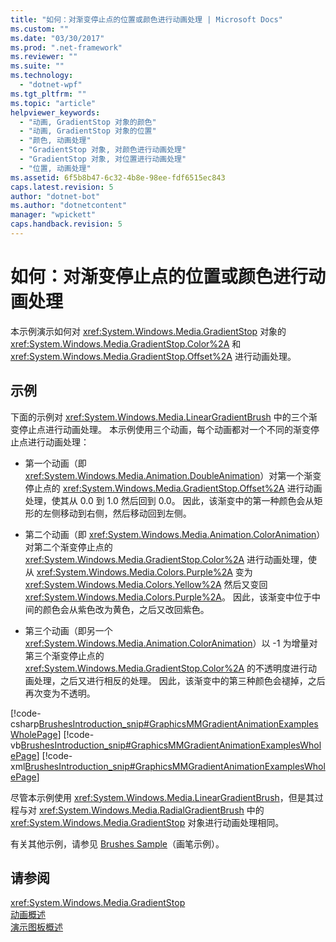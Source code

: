 ```yaml
---
title: "如何：对渐变停止点的位置或颜色进行动画处理 | Microsoft Docs"
ms.custom: ""
ms.date: "03/30/2017"
ms.prod: ".net-framework"
ms.reviewer: ""
ms.suite: ""
ms.technology: 
  - "dotnet-wpf"
ms.tgt_pltfrm: ""
ms.topic: "article"
helpviewer_keywords: 
  - "动画, GradientStop 对象的颜色"
  - "动画, GradientStop 对象的位置"
  - "颜色, 动画处理"
  - "GradientStop 对象, 对颜色进行动画处理"
  - "GradientStop 对象, 对位置进行动画处理"
  - "位置, 动画处理"
ms.assetid: 6f5b8b47-6c32-4b8e-98ee-fdf6515ec843
caps.latest.revision: 5
author: "dotnet-bot"
ms.author: "dotnetcontent"
manager: "wpickett"
caps.handback.revision: 5
---
```

# 如何：对渐变停止点的位置或颜色进行动画处理
本示例演示如何对 <xref:System.Windows.Media.GradientStop> 对象的 <xref:System.Windows.Media.GradientStop.Color%2A> 和 <xref:System.Windows.Media.GradientStop.Offset%2A> 进行动画处理。  
  
## 示例  
 下面的示例对 <xref:System.Windows.Media.LinearGradientBrush> 中的三个渐变停止点进行动画处理。  本示例使用三个动画，每个动画都对一个不同的渐变停止点进行动画处理：  
  
-   第一个动画（即 <xref:System.Windows.Media.Animation.DoubleAnimation>）对第一个渐变停止点的 <xref:System.Windows.Media.GradientStop.Offset%2A> 进行动画处理，使其从 0.0 到 1.0 然后回到 0.0。  因此，该渐变中的第一种颜色会从矩形的左侧移动到右侧，然后移动回到左侧。  
  
-   第二个动画（即 <xref:System.Windows.Media.Animation.ColorAnimation>）对第二个渐变停止点的 <xref:System.Windows.Media.GradientStop.Color%2A> 进行动画处理，使从 <xref:System.Windows.Media.Colors.Purple%2A> 变为 <xref:System.Windows.Media.Colors.Yellow%2A> 然后又变回 <xref:System.Windows.Media.Colors.Purple%2A>。  因此，该渐变中位于中间的颜色会从紫色改为黄色，之后又改回紫色。  
  
-   第三个动画（即另一个 <xref:System.Windows.Media.Animation.ColorAnimation>）以 \-1 为增量对第三个渐变停止点的 <xref:System.Windows.Media.GradientStop.Color%2A> 的不透明度进行动画处理，之后又进行相反的处理。  因此，该渐变中的第三种颜色会褪掉，之后再次变为不透明。  
  
 [!code-csharp[BrushesIntroduction_snip#GraphicsMMGradientAnimationExamplesWholePage](../../../../samples/snippets/csharp/VS_Snippets_Wpf/BrushesIntroduction_snip/CSharp/GradientStopAnimationExample.cs#graphicsmmgradientanimationexampleswholepage)]
 [!code-vb[BrushesIntroduction_snip#GraphicsMMGradientAnimationExamplesWholePage](../../../../samples/snippets/visualbasic/VS_Snippets_Wpf/BrushesIntroduction_snip/visualbasic/gradientstopanimationexample.vb#graphicsmmgradientanimationexampleswholepage)]
 [!code-xml[BrushesIntroduction_snip#GraphicsMMGradientAnimationExamplesWholePage](../../../../samples/snippets/xaml/VS_Snippets_Wpf/BrushesIntroduction_snip/XAML/GradientStopAnimationExample.xaml#graphicsmmgradientanimationexampleswholepage)]  
  
 尽管本示例使用 <xref:System.Windows.Media.LinearGradientBrush>，但是其过程与对 <xref:System.Windows.Media.RadialGradientBrush> 中的 <xref:System.Windows.Media.GradientStop> 对象进行动画处理相同。  
  
 有关其他示例，请参见 [Brushes Sample](http://go.microsoft.com/fwlink/?LinkID=159973)（画笔示例）。  
  
## 请参阅  
 <xref:System.Windows.Media.GradientStop>   
 [动画概述](../../../../docs/framework/wpf/graphics-multimedia/animation-overview.md)   
 [演示图板概述](../../../../docs/framework/wpf/graphics-multimedia/storyboards-overview.md)